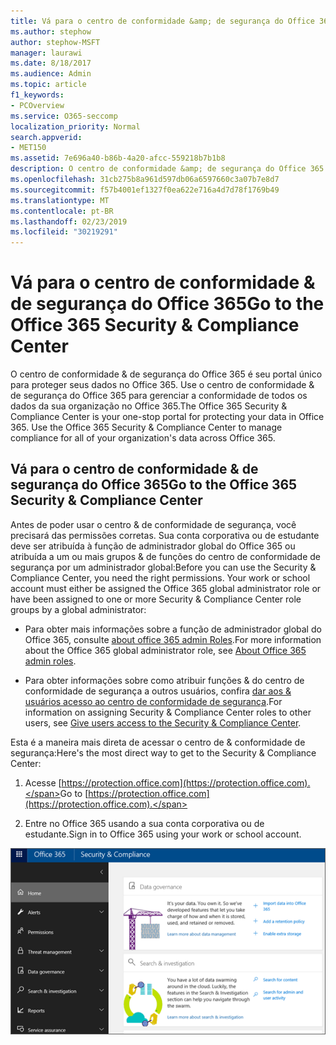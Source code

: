 ```yaml
---
title: Vá para o centro de conformidade &amp; de segurança do Office 365
ms.author: stephow
author: stephow-MSFT
manager: laurawi
ms.date: 8/18/2017
ms.audience: Admin
ms.topic: article
f1_keywords:
- PCOverview
ms.service: O365-seccomp
localization_priority: Normal
search.appverid:
- MET150
ms.assetid: 7e696a40-b86b-4a20-afcc-559218b7b1b8
description: O centro de conformidade &amp; de segurança do Office 365 é seu portal único para proteger seus dados no Office 365. Use o centro de conformidade &amp; de segurança do Office 365 para gerenciar a conformidade de todos os dados da sua organização no Office 365.
ms.openlocfilehash: 31cb275b8a961d597db06a6597660c3a07b7e8d7
ms.sourcegitcommit: f57b4001ef1327f0ea622e716a4d7d78f1769b49
ms.translationtype: MT
ms.contentlocale: pt-BR
ms.lasthandoff: 02/23/2019
ms.locfileid: "30219291"
---
```

# <a name="go-to-the-office-365-security-amp-compliance-center"></a><span data-ttu-id="4f5b8-104">Vá para o centro de conformidade &amp; de segurança do Office 365</span><span class="sxs-lookup"><span data-stu-id="4f5b8-104">Go to the Office 365 Security &amp; Compliance Center</span></span>

<span data-ttu-id="4f5b8-p102">O centro de conformidade &amp; de segurança do Office 365 é seu portal único para proteger seus dados no Office 365. Use o centro de conformidade &amp; de segurança do Office 365 para gerenciar a conformidade de todos os dados da sua organização no Office 365.</span><span class="sxs-lookup"><span data-stu-id="4f5b8-p102">The Office 365 Security &amp; Compliance Center is your one-stop portal for protecting your data in Office 365. Use the Office 365 Security &amp; Compliance Center to manage compliance for all of your organization's data across Office 365.</span></span>
  
## <a name="go-to-the-office-365-security-amp-compliance-center"></a><span data-ttu-id="4f5b8-107">Vá para o centro de conformidade &amp; de segurança do Office 365</span><span class="sxs-lookup"><span data-stu-id="4f5b8-107">Go to the Office 365 Security &amp; Compliance Center</span></span>

<span data-ttu-id="4f5b8-p103">Antes de poder usar o centro &amp; de conformidade de segurança, você precisará das permissões corretas. Sua conta corporativa ou de estudante deve ser atribuída à função de administrador global do Office 365 ou atribuída a um ou mais grupos &amp; de funções do centro de conformidade de segurança por um administrador global:</span><span class="sxs-lookup"><span data-stu-id="4f5b8-p103">Before you can use the Security &amp; Compliance Center, you need the right permissions. Your work or school account must either be assigned the Office 365 global administrator role or have been assigned to one or more Security &amp; Compliance Center role groups by a global administrator:</span></span>
  
- <span data-ttu-id="4f5b8-110">Para obter mais informações sobre a função de administrador global do Office 365, consulte [about office 365 admin Roles](https://support.office.com/article/da585eea-f576-4f55-a1e0-87090b6aaa9d).</span><span class="sxs-lookup"><span data-stu-id="4f5b8-110">For more information about the Office 365 global administrator role, see [About Office 365 admin roles](https://support.office.com/article/da585eea-f576-4f55-a1e0-87090b6aaa9d).</span></span> 
    
- <span data-ttu-id="4f5b8-111">Para obter informações sobre como atribuir funções &amp; do centro de conformidade de segurança a outros usuários, confira [dar aos &amp; usuários acesso ao centro de conformidade de segurança](grant-access-to-the-security-and-compliance-center.md).</span><span class="sxs-lookup"><span data-stu-id="4f5b8-111">For information on assigning Security &amp; Compliance Center roles to other users, see [Give users access to the Security &amp; Compliance Center](grant-access-to-the-security-and-compliance-center.md).</span></span>
    
<span data-ttu-id="4f5b8-112">Esta é a maneira mais direta de acessar o centro de &amp; conformidade de segurança:</span><span class="sxs-lookup"><span data-stu-id="4f5b8-112">Here's the most direct way to get to the Security &amp; Compliance Center:</span></span>
  
1. <span data-ttu-id="4f5b8-113">Acesse [https://protection.office.com](https://protection.office.com).</span><span class="sxs-lookup"><span data-stu-id="4f5b8-113">Go to [https://protection.office.com](https://protection.office.com).</span></span>
    
2. <span data-ttu-id="4f5b8-114">Entre no Office 365 usando a sua conta corporativa ou de estudante.</span><span class="sxs-lookup"><span data-stu-id="4f5b8-114">Sign in to Office 365 using your work or school account.</span></span>
    
![Página inicial do &amp; centro de conformidade de segurança do Office 365](media/f1d35324-ac44-4f59-96a7-b11767b43201.png)
  

